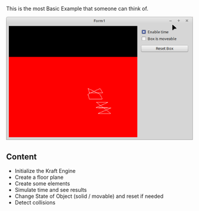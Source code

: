 This is the most Basic Example that someone can think of.

![](preview.png)

## Content
- Initialize the Kraft Engine
- Create a floor plane
- Create some elements
- Simulate time and see results
- Change State of Object (solid / movable) and reset if needed
- Detect collisions
